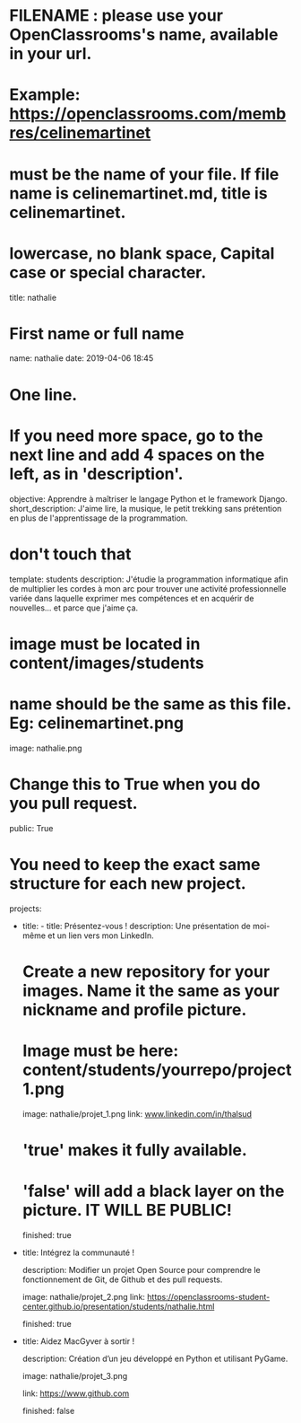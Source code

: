 
# FILENAME : please use your OpenClassrooms's name, available in your url.
# Example: https://openclassrooms.com/membres/celinemartinet
# must be the name of your file. If file name is celinemartinet.md, title is celinemartinet.
# lowercase, no blank space, Capital case or special character.
title: nathalie

# First name or full name
name: nathalie
date: 2019-04-06 18:45

# One line.
# If you need more space, go to the next line and add 4 spaces on the left, as in 'description'.

objective: Apprendre à maîtriser le langage Python et le framework Django.
short_description: J'aime lire, la musique, le petit trekking sans prétention 
    en plus de l'apprentissage de la programmation.


# don't touch that

template: students
description:
    J'étudie la programmation informatique afin de multiplier les cordes à mon arc pour
    trouver une activité professionnelle variée dans laquelle exprimer mes compétences et en acquérir de nouvelles... et parce que j'aime ça.

# image must be located in content/images/students
# name should be the same as this file. Eg: celinemartinet.png
image: nathalie.png

# Change this to True when you do you pull request.
public: True

# You need to keep the exact same structure for each new project.
projects:

  - title: - title: Présentez-vous !
    description: Une présentation de moi-même et un lien vers mon LinkedIn.

    # Create a new repository for your images. Name it the same as your nickname and profile picture.
    # Image must be here: content/students/yourrepo/project1.png

    image: nathalie/projet_1.png
    link: www.linkedin.com/in/thalsud

    # 'true' makes it fully available.
    # 'false' will add a black layer on the picture. IT WILL BE PUBLIC!

    finished: true

  - title: Intégrez la communauté !

    description: Modifier un projet Open Source pour comprendre le fonctionnement de Git, de Github et des pull requests. 

    image: nathalie/projet_2.png
    link: https://openclassrooms-student-center.github.io/presentation/students/nathalie.html

    finished: true

  - title: Aidez MacGyver à sortir !

    description: Création d’un jeu développé en Python et utilisant PyGame.

    image: nathalie/projet_3.png

    link: https://www.github.com

    finished: false

